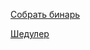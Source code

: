 [Собрать бинарь](https://sandbox.yandex-team.ru/task/832621691/view)

[Шедулер](https://sandbox.yandex-team.ru/scheduler/43169/view)
